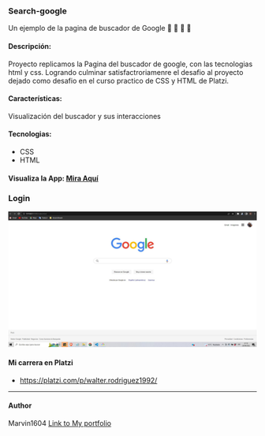 
### Search-google
Un ejemplo de la pagina de buscador de Google
📝 💚  🐍  🚀

#### Descripción:
Proyecto  replicamos la Pagina del buscador de google, con las tecnologias html y css.
Logrando culminar satisfactroriamenre el desafio al proyecto dejado como desafio en el curso practico de CSS y HTML de Platzi.

#### Características: 
Visualización del buscador y sus interacciones

#### Tecnologias:
- CSS
- HTML

#### Visualiza la App:  [Mira Aquí](https://marvin1604.github.io/)<br>

### Login
![](https://github.com/marvin1604/Search-google/blob/main/images/captura2.JPG)


#### Mi carrera en Platzi
- https://platzi.com/p/walter.rodriguez1992/

------------
#### Author
Marvin1604
[Link to My portfolio](https://marvin1604.github.io/portafolio/)<br>
